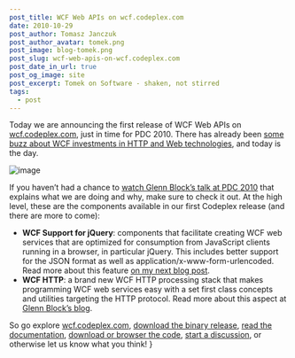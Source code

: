 ```yaml
---
post_title: WCF Web APIs on wcf.codeplex.com
date: 2010-10-29
post_author: Tomasz Janczuk
post_author_avatar: tomek.png
post_image: blog-tomek.png
post_slug: wcf-web-apis-on-wcf.codeplex.com
post_date_in_url: true
post_og_image: site
post_excerpt: Tomek on Software - shaken, not stirred
tags:
  - post
---
```





Today we are announcing the first release of WCF Web APIs on [wcf.codeplex.com](http://wcf.codeplex.com), just in time for PDC 2010. There has already been [some buzz about WCF investments in HTTP and Web technologies](http://www.infoq.com/news/2010/10/WCF-REST), and today is the day.   

 ![image](http://lh6.ggpht.com/_NUp_nWDyyvI/TMr9etfBKPI/AAAAAAAABm8/QvffvPB5Qck/image1.png?imgmax=800)  

If you haven’t had a chance to [watch Glenn Block’s talk at PDC 2010](http://player.microsoftpdc.com/Session/17a9e09f-4af1-4ef3-8a5a-ebf1e9bd9c8e) that explains what we are doing and why, make sure to check it out. At the high level, these are the components available in our first Codeplex release (and there are more to come):   

* **WCF Support for jQuery**: components that facilitate creating WCF web services that are optimized for consumption from JavaScript clients running in a browser, in particular jQuery. This includes better support for the JSON format as well as application/x-www-form-urlencoded. Read more about this feature [on my next blog post](http://tomasz.janczuk.org/2010/10/wcf-support-for-jquery-on.html).  
* **WCF HTTP**: a brand new WCF HTTP processing stack that makes programming WCF web services easy with a set first class concepts and utilities targeting the HTTP protocol. Read more about this aspect at [Glenn Block’s blog](http://blogs.msdn.com/b/gblock/archive/2010/11/01/wcf-web-apis-http-your-way.aspx).  
  

So go explore [wcf.codeplex.com](http://wcf.codeplex.com/), [download the binary release](http://wcf.codeplex.com/releases), [read the documentation](http://wcf.codeplex.com/documentation), [download or browser the code](http://wcf.codeplex.com/SourceControl/list/changesets), [start a discussion](http://wcf.codeplex.com/discussions), or otherwise let us know what you think!  }